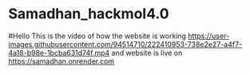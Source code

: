 # Samadhan_hackmol4.0

#Hello
This is the video of how the website is working 
https://user-images.githubusercontent.com/94514710/222410953-738e2e27-a4f7-4a18-b98e-1bcba631d74f.mp4
and website is live on https://samadhan.onrender.com
